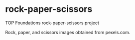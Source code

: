 # rock-paper-scissors
TOP Foundations rock-paper-scissors project

Rock, paper, and scissors images obtained from pexels.com.
